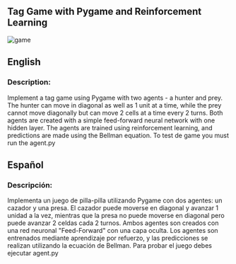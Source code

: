 ## Tag Game with Pygame and Reinforcement Learning
![game](https://github.com/IvanDev-ai/AI-vs-AI---Tag-Game/assets/123570888/1be6a587-d1e8-4a30-8d7a-431784391c01)


## English
### Description:
Implement a tag game using Pygame with two agents - a hunter and prey. The hunter can move in diagonal as well as 1 unit at a time, while the prey cannot move diagonally but can move 2 cells at a time every 2 turns. 
Both agents are created with a simple feed-forward neural network with one hidden layer. The agents are trained using reinforcement learning, and predictions are made using the Bellman equation.
To test de game you must run the agent.py

## Español
### Descripción:
Implementa un juego de pilla-pilla utilizando Pygame con dos agentes: un cazador y una presa. El cazador puede moverse en diagonal y avanzar 1 unidad a la vez, mientras que la presa no puede moverse en diagonal 
  pero puede avanzar 2 celdas cada 2 turnos. Ambos agentes son creados con una red neuronal "Feed-Forward" con una capa oculta. Los agentes son entrenados mediante aprendizaje por refuerzo, y las 
  predicciones se realizan utilizando la ecuación de Bellman.
Para probar el juego debes ejecutar agent.py
